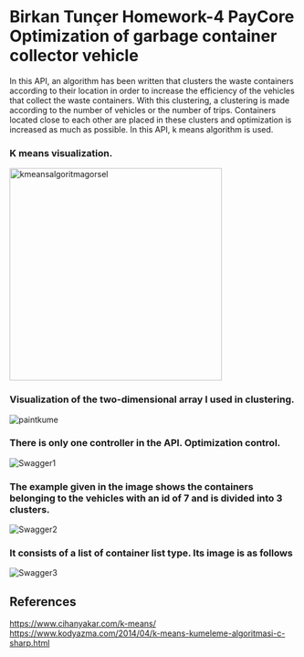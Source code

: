 <h1> Birkan Tunçer Homework-4 PayCore Optimization of garbage container collector vehicle </h1>


In this API, an algorithm has been written that clusters the waste containers according to their location in order to increase the efficiency of the vehicles that collect the waste containers. With this clustering, a clustering is made according to the number of vehicles or the number of trips. Containers located close to each other are placed in these clusters and optimization is increased as much as possible.
In this API, k means algorithm is used.




<h3> K means visualization. </h3>

<img width="372" alt="kmeansalgoritmagorsel" src="https://user-images.githubusercontent.com/97250941/189362050-43df76ce-ed2c-4aec-b2f6-93803a699606.png">

<h3> Visualization of the two-dimensional array I used in clustering. </h3>

![paintkume](https://user-images.githubusercontent.com/97250941/189360475-432e7054-fcd4-4df4-85f7-1900e9e58f1b.png)

<h3> There is only one controller in the API. Optimization control. </h3>

![Swagger1](https://user-images.githubusercontent.com/97250941/189358718-22e48dc6-3f07-4287-9eba-43026f28d1c3.png)

<h3> The example given in the image shows the containers belonging to the vehicles with an id of 7 and is divided into 3 clusters. </h3>

![Swagger2](https://user-images.githubusercontent.com/97250941/189358723-d0d673fa-a75c-46a9-a2bf-aefd08c96335.png)

<h3> It consists of a list of container list type. Its image is as follows </h3>

![Swagger3](https://user-images.githubusercontent.com/97250941/189358726-667856fe-f12a-4ed1-ad77-63bd8d77a2e0.png)

<h2> References </h2>

https://www.cihanyakar.com/k-means/
https://www.kodyazma.com/2014/04/k-means-kumeleme-algoritmasi-c-sharp.html

